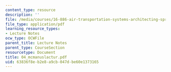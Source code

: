 ```yaml
---
content_type: resource
description: ''
file: /media/courses/16-886-air-transportation-systems-architecting-spring-2004/63836f8eb2e8a9cb047dbe60e1373165_04_mcmanuslactur.pdf
file_type: application/pdf
learning_resource_types:
- Lecture Notes
ocw_type: OCWFile
parent_title: Lecture Notes
parent_type: CourseSection
resourcetype: Document
title: 04_mcmanuslactur.pdf
uid: 63836f8e-b2e8-a9cb-047d-be60e1373165
---
```

